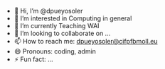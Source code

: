 - 👋 Hi, I’m @dpueyosoler
- 👀 I’m interested in Computing in general
- 🌱 I’m currently Teaching WAI
- 💞️ I’m looking to collaborate on ...
- 📫 How to reach me: dpueyosoler@cifpfbmoll.eu
- 😄 Pronouns: coding, admin
- ⚡ Fun fact: ...

<!---
dpueyosoler/dpueyosoler is a ✨ special ✨ repository because its `README.md` (this file) appears on your GitHub profile.
You can click the Preview link to take a look at your changes.
--->
